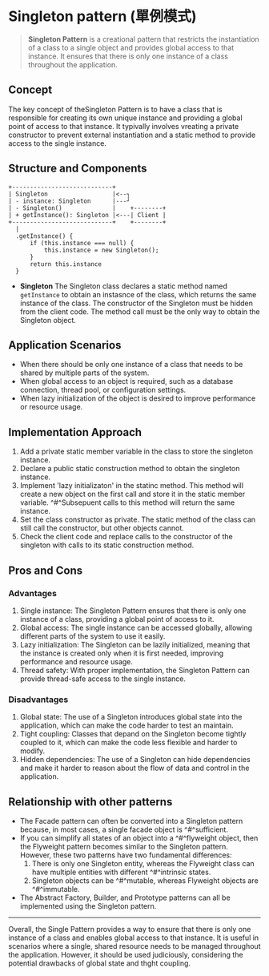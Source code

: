 # Singleton pattern (單例模式)

> **Singleton Pattern** is a creational pattern that restricts the instantiation of a class to a single object and provides global access to that instance. It ensures that there is only one instance of a class throughout the application.

## Concept

The key concept of theSingleton Pattern is to have a class that is responsible for creating its own unique instance and providing a global point of access to that instance. It typivally involves vreating a private constructor to prevent external instantiation and a static method to provide access to the single instance.

## Structure and Components

```text
+----------------------------+
| Singleton                  |<--┐
| - instance: Singleton      |---┘
| - Singleton()              |    +--------+
| + getInstance(): Singleton |<---| Client |
+----------------------------+    +--------+
  |
  .getInstance() {
      if (this.instance === null) {
          this.instance = new Singleton();
      }
      return this.instance
  }
```

- **Singleton**
  The Singleton class declares a static method named `getInstance` to  obtain an  instasnce of the class, which returns the same instance of the class.
  The constructor of the Singleton must be hidden from the client code. The method call must be the only way to obtain the Singleton object.

## Application Scenarios

- When there should be only one instance of a class that needs to be shared by multiple parts of the system.
- When global access to an object is required, such as a database connection, thread pool, or configuration settings.
- When lazy initialization of the object is desired to improve performance or resource usage.

## Implementation Approach

1. Add a private static member variable in the class to store the singleton instance.
2. Declare a public static construction method to obtain the singleton instance.
3. Implement 'lazy initializaton' in the statinc method. This method will create a new object on the first call and store it in the static member variable. ^#^Subsepuent calls to this method will return the same instance.
4. Set the class constructor as private. The static method of the class can still call the constructor, but other objects cannot.
5. Check the client code and replace calls to the constructor of the singleton with calls to its static construction method.

## Pros and Cons

### Advantages

1. Single instance: The Singleton Pattern ensures that there is only one instance of a class, providing a global point of access to it.
2. Global access: The single instance can be accessed globally, allowing different parts of the system to use it easily.
3. Lazy initialization: The Singleton can be lazily initialized, meaning that the instance is created only when it is first needed, improving performance and resource usage.
4. Thread safety: With proper implementation, the Singleton Pattern can provide thread-safe access to the single instance.

### Disadvantages

1. Global state: The use of a Singleton introduces global state into the application, which can make the code harder to test an maintain.
2. Tight coupling: Classes that depand on the Singleton become tightly coupled to it, which can make the code less flexible and harder to modify.
3. Hidden dependencies: The use of a Singleton can hide dependencies and make it harder to reason about the flow of data and control in the application.

## Relationship with other patterns

- The Facade pattern can often be converted into a Singleton pattern because, in most cases, a single facade object is ^#^sufficient.
- If you can simplify all states of an object into a ^#^flyweight object, then the Flyweight pattern becomes similar to the Singleton pattern. However, these two patterns have two fundamental differences:
  1. There is only one Singleton entity, whereas the Flyweight class can have multiple entities with different ^#^intrinsic states.
  2. Singleton objects can be ^#^mutable, whereas Flyweight objects are ^#^immutable.
- The Abstract Factory, Builder, and Prototype patterns can all be implemented using the Singleton pattern.

---

Overall, the Single Pattern provides a way to ensure that there is only one instance of a class and enables global access to that instance. It is useful in scenarios where a single, shared resource needs to be managed throughout the application. However, it should be used judiciously, considering the potential drawbacks of global state and thght coupling.
